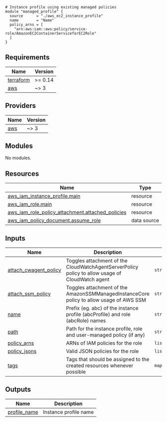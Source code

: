 ```hcl
# Instance profile using existing managed policies
module "managed_profile" {
  source      = "./aws_ec2_instance_profile"
  name        = "Name"
  policy_arns = [
    "arn:aws:iam::aws:policy/service-role/AmazonEC2ContainerServiceforEC2Role"
  ]
}
```
<!-- BEGIN_TF_DOCS -->
## Requirements

| Name | Version |
|------|---------|
| <a name="requirement_terraform"></a> [terraform](#requirement\_terraform) | >= 0.14 |
| <a name="requirement_aws"></a> [aws](#requirement\_aws) | ~> 3 |

## Providers

| Name | Version |
|------|---------|
| <a name="provider_aws"></a> [aws](#provider\_aws) | ~> 3 |

## Modules

No modules.

## Resources

| Name | Type |
|------|------|
| [aws_iam_instance_profile.main](https://registry.terraform.io/providers/hashicorp/aws/latest/docs/resources/iam_instance_profile) | resource |
| [aws_iam_role.main](https://registry.terraform.io/providers/hashicorp/aws/latest/docs/resources/iam_role) | resource |
| [aws_iam_role_policy_attachment.attached_policies](https://registry.terraform.io/providers/hashicorp/aws/latest/docs/resources/iam_role_policy_attachment) | resource |
| [aws_iam_policy_document.assume_role](https://registry.terraform.io/providers/hashicorp/aws/latest/docs/data-sources/iam_policy_document) | data source |

## Inputs

| Name | Description | Type | Default | Required |
|------|-------------|------|---------|:--------:|
| <a name="input_attach_cwagent_policy"></a> [attach\_cwagent\_policy](#input\_attach\_cwagent\_policy) | Toggles attachment of the CloudWatchAgentServerPolicy policy to allow usage of CloudWatch agent | `string` | `false` | no |
| <a name="input_attach_ssm_policy"></a> [attach\_ssm\_policy](#input\_attach\_ssm\_policy) | Toggles attachment of the AmazonSSMManagedInstanceCore policy to allow usage of AWS SSM | `string` | `false` | no |
| <a name="input_name"></a> [name](#input\_name) | Prefix (eg. abc) of the instance profile (abcProfile) and role (abcRole) names | `string` | n/a | yes |
| <a name="input_path"></a> [path](#input\_path) | Path for the instance profile, role and user-managed policy (if any) | `string` | `"/"` | no |
| <a name="input_policy_arns"></a> [policy\_arns](#input\_policy\_arns) | ARNs of IAM policies for the role | `list(any)` | `[]` | no |
| <a name="input_policy_jsons"></a> [policy\_jsons](#input\_policy\_jsons) | Valid JSON policies for the role | `list(any)` | `[]` | no |
| <a name="input_tags"></a> [tags](#input\_tags) | Tags that should be assigned to the created resources whenever possible | `map(string)` | `{}` | no |

## Outputs

| Name | Description |
|------|-------------|
| <a name="output_profile_name"></a> [profile\_name](#output\_profile\_name) | Instance profile name |
<!-- END_TF_DOCS -->